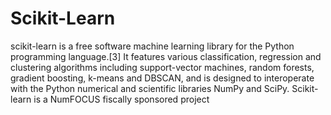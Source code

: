 # Scikit-Learn

scikit-learn is a free software machine learning library for the Python programming language.[3] It features various classification, regression and clustering algorithms including support-vector machines, random forests, gradient boosting, k-means and DBSCAN, and is designed to interoperate with the Python numerical and scientific libraries NumPy and SciPy. Scikit-learn is a NumFOCUS fiscally sponsored project
